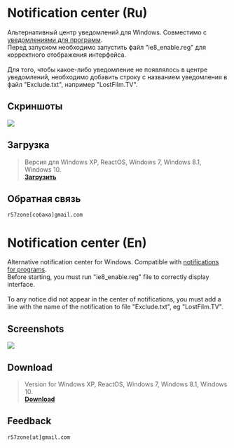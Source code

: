 # Notification center (Ru)
Альтернативный центр уведомлений для Windows. Совместимо с [уведомлениями для программ](https://github.com/r57zone/notifications).<br>
Перед запуском необходимо запустить файл "ie8_enable.reg" для корректного отображения интерфейса.<br><br>
Для того, чтобы какое-либо уведомление не появлялось в центре уведомлений, необходимо добавить строку с названием уведомления в файл "Exclude.txt", например "LostFilm.TV".

## Скриншоты
![](https://cloud.githubusercontent.com/assets/9499881/18412085/50e532a0-7797-11e6-80bd-7d63bd899628.png)

## Загрузка
>Версия для Windows XP, ReactOS, Windows 7, Windows 8.1, Windows 10.<br>
**[Загрузить](https://github.com/r57zone/Notification-center/releases)**<br>

## Обратная связь
`r57zone[собака]gmail.com`

# Notification center (En)
Alternative notification center for Windows. Compatible with [notifications for programs](https://github.com/r57zone/notifications).<br>
Before starting, you must run "ie8_enable.reg" file to correctly display interface.<br><br>
To any notice did not appear in the center of notifications, you must add a line with the name of the notification to file "Exclude.txt", eg "LostFilm.TV".

## Screenshots
![](https://cloud.githubusercontent.com/assets/9499881/18412086/5110bc18-7797-11e6-817b-224dc7c79c6b.png)

## Download
>Version for Windows XP, ReactOS, Windows 7, Windows 8.1, Windows 10.<br>
**[Download](https://github.com/r57zone/Notification-center/releases)**<br>

## Feedback
`r57zone[at]gmail.com`